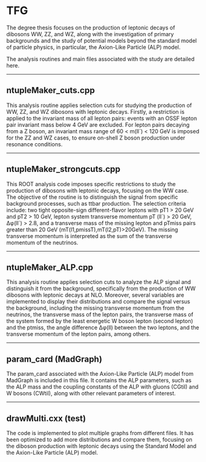 # TFG
The degree thesis focuses on the production of leptonic decays of dibosons WW, ZZ, and WZ, along with the investigation of primary backgrounds and the study of potential models beyond the standard model of particle physics, in particular, the Axion-Like Particle (ALP) model. 

The analysis routines and main files associated with the study are detailed here.


--------------------
ntupleMaker_cuts.cpp
--------------------
This analysis routine applies selection cuts for studying the production of WW, ZZ, and WZ dibosons with leptonic decays. Firstly, a restriction is applied to the invariant mass of all lepton pairs: events with an OSSF lepton pair invariant mass below 4 GeV are excluded. For lepton pairs decaying from a Z boson, an invariant mass range of 60 < m(ll´) < 120 GeV is imposed for the ZZ and WZ cases, to ensure on-shell Z boson production under resonance conditions.


--------------------
ntupleMaker_strongcuts.cpp
--------------------

This ROOT analysis code imposes specific restrictions to study the production of dibosons with leptonic decays, focusing on the WW case. The objective of the routine is to distinguish the signal from specific background processes, such as ttbar production. The selection criteria include: two tight opposite-sign different-flavor leptons with pT1 > 20 GeV and pT2 > 10 GeV, lepton system transverse momentum pT (ll´) > 20 GeV, ∆φ(ll´) > 2.8, and a transverse mass of the missing lepton and pTmiss pairs greater than 20 GeV (mT​(l1​,pmissT​),mT​(l2​,pT​)>20GeV). The missing transverse momentum is interpreted as the sum of the transverse momentum of the neutrinos.


--------------------
ntupleMaker_ALP.cpp
--------------------
This analysis routine applies selection cuts to analyze the ALP signal and distinguish it from the background, specifically from the production of WW dibosons with leptonic decays at NLO. Moreover, several variables are implemented to display their distributions and compare the signal versus the background, including the missing transverse momentum from the neutrinos, the transverse mass of the lepton pairs, the transverse mass of the system formed by the least energetic W boson lepton (second lepton) and the ptmiss, the angle difference ∆φ(ll) between the two leptons, and the transverse momentum of the lepton pairs, among others.


--------------------
param_card (MadGraph)
--------------------
The param_card associated with the Axion-Like Particle (ALP) model from MadGraph is included in this file. It contains the ALP parameters, such as the ALP mass and the coupling constants of the ALP with gluons (CGtil) and W bosons (CWtil), along with other relevant parameters of interest.

--------------------
drawMulti.cxx (test)
--------------------
The code is implemented to plot multiple graphs from different files. It has been optimized to add more distributions and compare them, focusing on the diboson production with leptonic decays using the Standard Model and the Axion-Like Particle (ALP) model.
